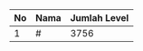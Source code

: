 | No | Nama            | Jumlah Level |
|----|-----------------|--------------|
| 1  | #    |    3756        |
